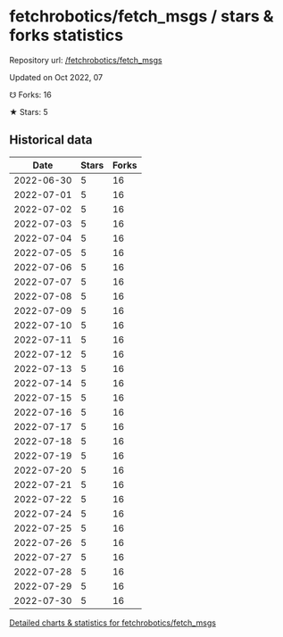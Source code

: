# fetchrobotics/fetch_msgs / stars & forks statistics

Repository url: [/fetchrobotics/fetch_msgs](https://github.com/fetchrobotics/fetch_msgs)

Updated on Oct 2022, 07

☋ Forks: 16

★ Stars: 5

## Historical data
| Date | Stars | Forks |
|------|-------|-------|
| 2022-06-30 | 5 | 16 | 
| 2022-07-01 | 5 | 16 | 
| 2022-07-02 | 5 | 16 | 
| 2022-07-03 | 5 | 16 | 
| 2022-07-04 | 5 | 16 | 
| 2022-07-05 | 5 | 16 | 
| 2022-07-06 | 5 | 16 | 
| 2022-07-07 | 5 | 16 | 
| 2022-07-08 | 5 | 16 | 
| 2022-07-09 | 5 | 16 | 
| 2022-07-10 | 5 | 16 | 
| 2022-07-11 | 5 | 16 | 
| 2022-07-12 | 5 | 16 | 
| 2022-07-13 | 5 | 16 | 
| 2022-07-14 | 5 | 16 | 
| 2022-07-15 | 5 | 16 | 
| 2022-07-16 | 5 | 16 | 
| 2022-07-17 | 5 | 16 | 
| 2022-07-18 | 5 | 16 | 
| 2022-07-19 | 5 | 16 | 
| 2022-07-20 | 5 | 16 | 
| 2022-07-21 | 5 | 16 | 
| 2022-07-22 | 5 | 16 | 
| 2022-07-24 | 5 | 16 | 
| 2022-07-25 | 5 | 16 | 
| 2022-07-26 | 5 | 16 | 
| 2022-07-27 | 5 | 16 | 
| 2022-07-28 | 5 | 16 | 
| 2022-07-29 | 5 | 16 | 
| 2022-07-30 | 5 | 16 | 


[Detailed charts & statistics for fetchrobotics/fetch_msgs](https://reviewgithub.com/rep/fetchrobotics/fetch_msgs)
